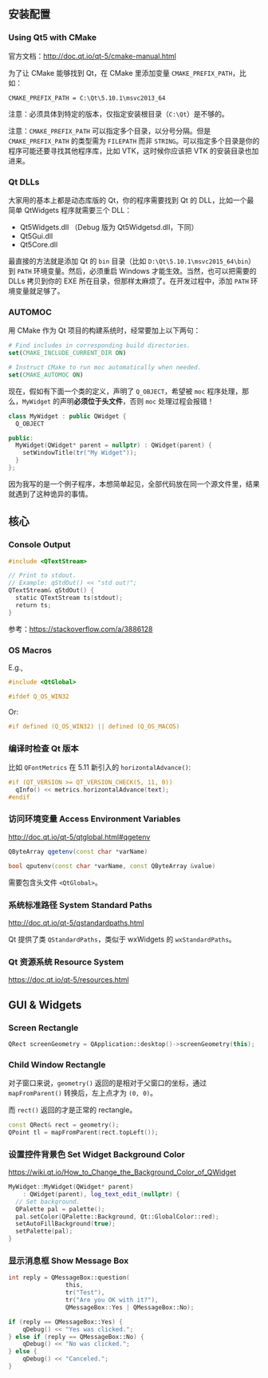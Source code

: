 ## 安装配置

### Using Qt5 with CMake

官方文档：http://doc.qt.io/qt-5/cmake-manual.html

为了让 CMake 能够找到 Qt，在 CMake 里添加变量 `CMAKE_PREFIX_PATH`，比如：

```
CMAKE_PREFIX_PATH = C:\Qt\5.10.1\msvc2013_64
```

注意：必须具体到特定的版本，仅指定安装根目录（`C:\Qt`）是不够的。

注意：`CMAKE_PREFIX_PATH` 可以指定多个目录，以分号分隔。但是 `CMAKE_PREFIX_PATH` 的类型需为 `FILEPATH` 而非 `STRING`。可以指定多个目录是你的程序可能还要寻找其他程序库，比如 VTK，这时候你应该把 VTK 的安装目录也加进来。

### Qt DLLs

大家用的基本上都是动态库版的 Qt，你的程序需要找到 Qt 的 DLL，比如一个最简单 QtWidgets 程序就需要三个 DLL：

* Qt5Widgets.dll （Debug 版为 Qt5Widgetsd.dll，下同）
* Qt5Gui.dll
* Qt5Core.dll

最直接的方法就是添加 Qt 的 `bin` 目录（比如 `D:\Qt\5.10.1\msvc2015_64\bin`）到 `PATH` 环境变量。然后，必须重启 Windows 才能生效。当然，也可以把需要的 DLLs 拷贝到你的 EXE 所在目录，但那样太麻烦了。在开发过程中，添加 `PATH` 环境变量就足够了。

### AUTOMOC

用 CMake 作为 Qt 项目的构建系统时，经常要加上以下两句：

```cmake
# Find includes in corresponding build directories.
set(CMAKE_INCLUDE_CURRENT_DIR ON)

# Instruct CMake to run moc automatically when needed.
set(CMAKE_AUTOMOC ON)
```

现在，假如有下面一个类的定义，声明了 `Q_OBJECT`，希望被 `moc` 程序处理，那么，`MyWidget` 的声明**必须位于头文件**，否则 `moc` 处理过程会报错！

```cpp
class MyWidget : public QWidget {
  Q_OBJECT

public:
  MyWidget(QWidget* parent = nullptr) : QWidget(parent) {
    setWindowTitle(tr("My Widget"));
  }
};
```

因为我写的是一个例子程序，本想简单起见，全部代码放在同一个源文件里，结果就遇到了这种诡异的事情。

## 核心

### Console Output

```cpp
#include <QTextStream>

// Print to stdout.
// Example: qStdOut() << "std out!";
QTextStream& qStdOut() {
  static QTextStream ts(stdout);
  return ts;
}
```

参考：https://stackoverflow.com/a/3886128

### OS Macros

E.g.,

```cpp
#include <QtGlobal>

#ifdef Q_OS_WIN32
```

Or:

```cpp
#if defined (Q_OS_WIN32) || defined (Q_OS_MACOS)
```

### 编译时检查 Qt 版本

比如 `QFontMetrics` 在 5.11 新引入的 `horizontalAdvance()`:

```cpp
#if (QT_VERSION >= QT_VERSION_CHECK(5, 11, 0))
  qInfo() << metrics.horizontalAdvance(text);
#endif
```

### 访问环境变量 Access Environment Variables

http://doc.qt.io/qt-5/qtglobal.html#qgetenv

```cpp
QByteArray qgetenv(const char *varName)

bool qputenv(const char *varName, const QByteArray &value)
```

需要包含头文件 `<QtGlobal>`。

### 系统标准路径 System Standard Paths

http://doc.qt.io/qt-5/qstandardpaths.html

Qt 提供了类 `QStandardPaths`，类似于 wxWidgets 的 `wxStandardPaths`。

### Qt 资源系统 Resource System

https://doc.qt.io/qt-5/resources.html


## GUI & Widgets

### Screen Rectangle

```cpp
QRect screenGeometry = QApplication::desktop()->screenGeometry(this);
```

### Child Window Rectangle

对子窗口来说，`geometry()` 返回的是相对于父窗口的坐标，通过 `mapFromParent()` 转换后，左上点才为 `(0, 0)`。

而 `rect()` 返回的才是正常的 rectangle。

```cpp
const QRect& rect = geometry();
QPoint tl = mapFromParent(rect.topLeft());
```

### 设置控件背景色 Set Widget Background Color

https://wiki.qt.io/How_to_Change_the_Background_Color_of_QWidget

```cpp
MyWidget::MyWidget(QWidget* parent)
    : QWidget(parent), log_text_edit_(nullptr) {
  // Set background.
  QPalette pal = palette();
  pal.setColor(QPalette::Background, Qt::GlobalColor::red);
  setAutoFillBackground(true);
  setPalette(pal);
}
```

### 显示消息框 Show Message Box

```cpp
int reply = QMessageBox::question(
                this,
                tr("Test"),
                tr("Are you OK with it?"),
                QMessageBox::Yes | QMessageBox::No);

if (reply == QMessageBox::Yes) {
    qDebug() << "Yes was clicked.";
} else if (reply == QMessageBox::No) {
    qDebug() << "No was clicked.";
} else {
    qDebug() << "Canceled.";
}
```
